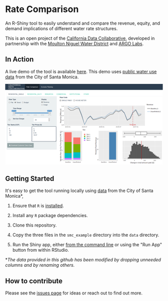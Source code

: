 # Rate Comparison
An R-Shiny tool to easily understand and compare the revenue, equity, and demand implications of different water rate structures. 

This is an open project of the [California Data Collaborative](http://californiadatacollaborative.com/), developed in partnership with the [Moulton Niguel Water District](http://www.mnwd.com/) and [ARGO Labs](http://www.argolabs.org/).

## In Action

A live demo of the tool is available [here](https://demo.californiadatacollaborative.com/smc/rate-tool/). This demo uses [public water use data](https://data.smgov.net/Public-Services/Water-Usage/4nnq-5vzx) from the City of Santa Monica.

![a screenshot of the tool](www/demo_screenshot_smc.PNG)

## Getting Started

It's easy to get the tool running locally using [data](https://data.smgov.net/Public-Services/Water-Usage/4nnq-5vzx) from the City of Santa Monica*, 

1. Ensure that `R` is [installed](https://www.r-project.org/).

2. Install any `R` package dependencies.

3. Clone this repository.

4. Copy the three files in the `smc_example` directory into the `data` directory.

4. Run the Shiny app, either [from the command line](http://shiny.rstudio.com/articles/running.html) or using the "Run App" button from within RStudio.

\**The data provided in this github has been modified by dropping unneeded columns and by renaming others.*



## How to contribute

Please see the [issues page](https://github.com/California-Data-Collaborative/rate-comparison/issues) for ideas or reach out to find out more.
